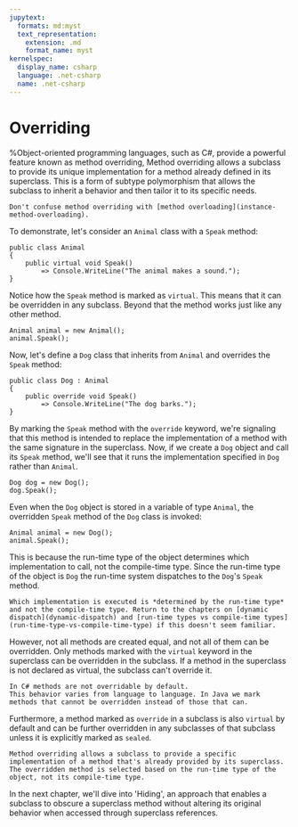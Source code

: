 ```yaml
---
jupytext:
  formats: md:myst
  text_representation:
    extension: .md
    format_name: myst
kernelspec:
  display_name: csharp
  language: .net-csharp
  name: .net-csharp
---
```


# Overriding

%Object-oriented programming languages, such as C#, provide a powerful feature known as method overriding,
Method overriding allows a subclass to provide its unique implementation for a method already defined in its superclass. This is a form of subtype polymorphism that allows the subclass to inherit a behavior and then tailor it to its specific needs.

```{warning}
Don't confuse method overriding with [method overloading](instance-method-overloading).
```

To demonstrate, let's consider an `Animal` class with a `Speak` method:

```{code-cell}
public class Animal
{
    public virtual void Speak()
        => Console.WriteLine("The animal makes a sound.");
}
```

Notice how the `Speak` method is marked as `virtual`. This means that it can be overridden in any subclass.
Beyond that the method works just like any other method.

```{code-cell}
Animal animal = new Animal();
animal.Speak();
```

Now, let's define a `Dog` class that inherits from `Animal` and overrides the `Speak` method:

```{code-cell}
public class Dog : Animal
{
    public override void Speak()
        => Console.WriteLine("The dog barks.");
}
```

By marking the `Speak` method with the `override` keyword, we're signaling that this method is intended to replace the implementation of a method with the same signature in the superclass. Now, if we create a `Dog` object and call its `Speak` method, we'll see that it runs the implementation specified in `Dog` rather than `Animal`.

```{code-cell}
Dog dog = new Dog();
dog.Speak();
```

Even when the `Dog` object is stored in a variable of type `Animal`, the overridden `Speak` method of the `Dog` class is invoked:

```{code-cell}
Animal animal = new Dog();
animal.Speak();
```

This is because the run-time type of the object determines which implementation to call, not the compile-time type.
Since the run-time type of the object is `Dog` the run-time system dispatches to the `Dog`'s `Speak` method.

```{admonition} Remember
Which implementation is executed is *determined by the run-time type* and not the compile-time type. Return to the chapters on [dynamic dispatch](dynamic-dispatch) and [run-time types vs compile-time types](run-time-type-vs-compile-time-type) if this doesn't seem familiar.
```

However, not all methods are created equal, and not all of them can be overridden. Only methods marked with the `virtual` keyword in the superclass can be overridden in the subclass. If a method in the superclass is not declared as virtual, the subclass can't override it.

```{note}
In C# methods are not overridable by default.
This behavior varies from language to language. In Java we mark methods that cannot be overridden instead of those that can.
```

Furthermore, a method marked as `override` in a subclass is also `virtual` by default and can be further overridden in any subclasses of that subclass unless it is explicitly marked as `sealed`.

```{admonition} Key point
Method overriding allows a subclass to provide a specific implementation of a method that's already provided by its superclass. The overridden method is selected based on the run-time type of the object, not its compile-time type.
```

In the next chapter, we'll dive into 'Hiding', an approach that enables a subclass to obscure a superclass method without altering its original behavior when accessed through superclass references.

